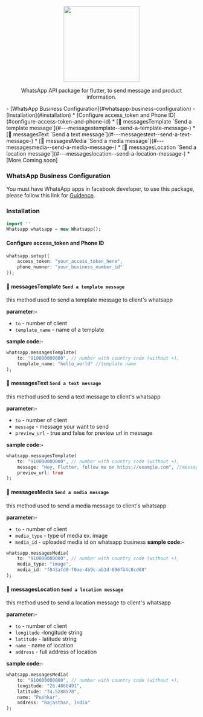 <center><img width="200" src="http://assets.stickpng.com/images/5ae21cc526c97415d3213554.png"/>
<p>
WhatsApp API package for flutter, to send message and product information.
</p>
</center>
- [WhatsApp Business Configuration](#whatsapp-business-configuration)
- [Installation](#installation)
  * [Configure access_token and Phone ID](#configure-access-token-and-phone-id)
  * [💬 messagesTemplate `Send a template message`](#---messagestemplate--send-a-template-message-)
  * [💬 messagesText `Send a text message`](#---messagestext--send-a-text-message-)
  * [💬 messagesMedia `Send a media message`](#---messagesmedia--send-a-media-message-)
  * [💬 messagesLocation `Send a location message`](#---messageslocation--send-a-location-message-)
  * [More Coming soon]

### WhatsApp Business Configuration
You must have WhatsApp apps in facebook developer, to use this package, please follow this link for [Guidence](https://developers.facebook.com/).
### Installation
```dart 
import ''
Whatsapp whatsapp = new Whatsapp();
```
#### Configure access_token and Phone ID
```dart
whatsapp.setup({
	access_token: "your_access_token_here",
	phone_numner: "your_business_number_id"
});
```

#### 💬 messagesTemplate `Send a template message`
this method used to send a template message to client's whatsapp

**parameter:-**
* `to` - number of client 
* `template_name` - name of a template

**sample code:-**
```dart
whatsapp.messagesTemplate(
	to: "910000000000", // number with country code (without +),
	template_name: "hello_world" //template name
);
```

#### 💬 messagesText `Send a text message`
this method used to send a text message to client's whatsapp

**parameter:-**
* `to` - number of client 
* `message` - message your want to send
* `preview_url` - true and false for preview url in message

**sample code:-**
```dart
whatsapp.messagesTemplate(
	to: "910000000000", // number with country code (without +),
	message: "Hey, Flutter, follow me on https://example.com", //message
	preview_url: true
);
```
#### 💬 messagesMedia `Send a media message`
this method used to send a media message to client's whatsapp

**parameter:-**
* `to` - number of client 
* `media_type` - type of media ex. image
* `media_id` - uploaded media id on whatsapp business
**sample code:-**
```dart
whatsapp.messagesMedia(
	to: "910000000000", // number with country code (without +),
	media_type: "image",
	media_id: "f043afd0-f0ae-4b9c-ab3d-696fb4c8cd68"
);
```

#### 💬 messagesLocation `Send a location message`
this method used to send a location message to client's whatsapp

**parameter:-**
* `to` - number of client 
* `longitude` -longitude string
* `latitude` - latitude string
* `name` - name of location
* `address` - full address of location

**sample code:-**
```dart
whatsapp.messagesMedia(
	to: "910000000000", // number with country code (without +),
	longitude: "26.4866491",
	latitude: "74.5288578",
	name: "Pushkar",
	address: "Rajasthan, India"
);
```